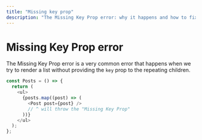 ```yaml
---
title: "Missing key prop"
description: "The Missing Key Prop error: why it happens and how to fix it"
---
```


# Missing Key Prop error

The Missing Key Prop error is a very common error that happens when we try to render a list without providing the `key` prop to the repeating children.

```javascript
const Posts = () => {
  return (
    <ul>
      {posts.map((post) => (
        <Post post={post} />
        // ^ will throw the "Missing Key Prop"
      ))}
    </ul>
  );
};
```
